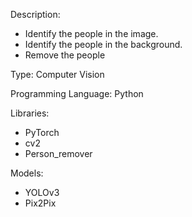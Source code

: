 Description:
- Identify the people in the image.
- Identify the people in the background.
- Remove the people

Type: Computer Vision

Programming Language: Python

Libraries:
- PyTorch
- cv2
- Person_remover

Models:
- YOLOv3
- Pix2Pix
